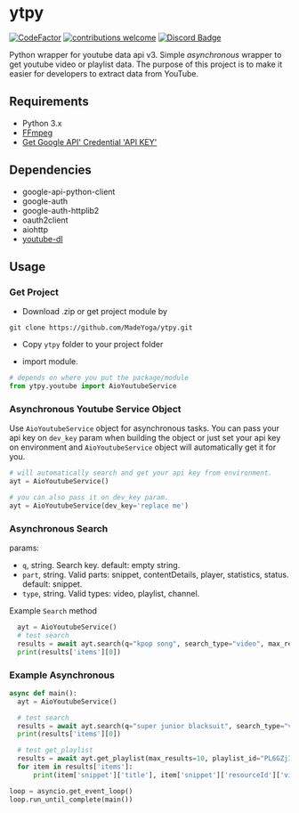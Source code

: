 # ytpy
[![CodeFactor](https://www.codefactor.io/repository/github/madeyoga/ytpy/badge)](https://www.codefactor.io/repository/github/madeyoga/ytpy)
[![contributions welcome](https://img.shields.io/badge/contributions-welcome-brightgreen.svg?style=flat)](https://github.com/MadeYoga/aio-ytpy/issues)
[![Discord Badge](https://discordapp.com/api/guilds/458296099049046018/embed.png)](https://discord.gg/Y8sB4ay)

Python wrapper for youtube data api v3. Simple *asynchronous* wrapper to get youtube video or playlist data.
The purpose of this project is to make it easier for developers to extract data from YouTube.

## Requirements
- Python 3.x
- [FFmpeg](https://www.ffmpeg.org/download.html)
- [Get Google API' Credential 'API KEY'](https://developers.google.com/youtube/registering_an_application)

## Dependencies
- google-api-python-client
- google-auth
- google-auth-httplib2
- oauth2client
- aiohttp
- [youtube-dl](https://github.com/rg3/youtube-dl)

## Usage
### Get Project
- Download .zip or get project module by 
```
git clone https://github.com/MadeYoga/ytpy.git
```
- Copy `ytpy` folder to your project folder

- import module.
```py
# depends on where you put the package/module
from ytpy.youtube import AioYoutubeService
```

### Asynchronous Youtube Service Object
Use `AioYoutubeService` object for asynchronous tasks.
You can pass your api key on `dev_key` param when building the object or just set your api key on environment and `AioYoutubeService` object will automatically get it for you.
```py
# will automatically search and get your api key from environment.
ayt = AioYoutubeService()

# you can also pass it on dev_key param.
ayt = AioYoutubeService(dev_key='replace me')
```
### Asynchronous Search
params:
- `q`, string. Search key. default: empty string.
- `part`, string. Valid parts: snippet, contentDetails, player, statistics, status. default: snippet.
- `type`, string. Valid types: video, playlist, channel.

Example `Search` method
```py
  ayt = AioYoutubeService()
  # test search
  results = await ayt.search(q="kpop song", search_type="video", max_results=3)
  print(results['items'][0])
```

### Example Asynchronous
```py
async def main():
  ayt = AioYoutubeService()

  # test search
  results = await ayt.search(q="super junior blacksuit", search_type="video", max_results=3)
  print(results['items'][0])

  # test get_playlist
  results = await ayt.get_playlist(max_results=10, playlist_id="PL6GZjIxGO0cOBYqybD7-nNiA-vjF09wpC")
  for item in results['items']:
      print(item['snippet']['title'], item['snippet']['resourceId']['videoId'])

loop = asyncio.get_event_loop()
loop.run_until_complete(main())
```
